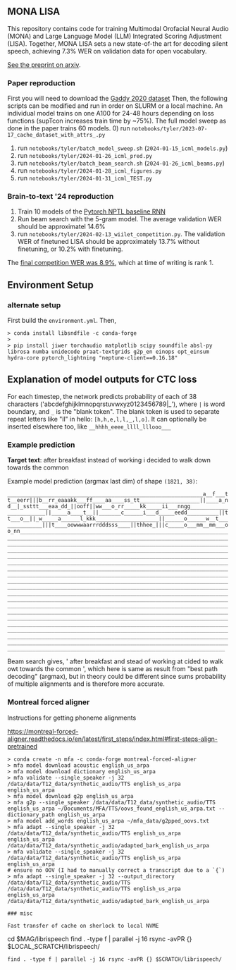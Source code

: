 ## MONA LISA

This repository contains code for training Multimodal Orofacial Neural Audio (MONA) and Large Language
Model (LLM) Integrated Scoring Adjustment
(LISA). Together, MONA LISA sets a new state-of-the art for decoding silent speech, achieving 7.3% WER on validation data for open vocabulary.

[See the preprint on arxiv](https://arxiv.org/abs/2403.05583).

### Paper reproduction
First you will need to download the [Gaddy 2020 dataset](https://doi.org/10.5281/zenodo.4064408) Then, the following scripts can be modified and run in order on SLURM or a local machine. An individual model trains on one A100 for 24-48 hours depending on loss functions (supTcon increases train time by ~75%). The full model sweep as done in the paper trains 60 models.
0) run `notebooks/tyler/2023-07-17_cache_dataset_with_attrs_.py`
1) run `notebooks/tyler/batch_model_sweep.sh` (`2024-01-15_icml_models.py`)
2) run `notebooks/tyler/2024-01-26_icml_pred.py`
3) run `notebooks/tyler/batch_beam_search.sh` (`2024-01-26_icml_beams.py`)
4) run `notebooks/tyler/2024-01-28_icml_figures.py`
5) run `notebooks/tyler/2024-01-31_icml_TEST.py`

### Brain-to-text '24 reproduction
1) Train 10 models of the [Pytorch NPTL baseline RNN](https://github.com/cffan/neural_seq_decoder)
2) Run beam search with the 5-gram model. The average validation WER should be approximatel 14.6%
3) run `notebooks/tyler/2024-02-13_wiilet_competition.py`. The validation WER of finetuned LISA should be approximately 13.7% without finetuning, or 10.2% with finetuning.

The [final competition WER was 8.9%](https://eval.ai/web/challenges/challenge-page/2099/leaderboard/4944), which at time of writing is rank 1.

## Environment Setup

### alternate setup
First build the `environment.yml`. Then, 
```
> conda install libsndfile -c conda-forge
> 
> pip install jiwer torchaudio matplotlib scipy soundfile absl-py librosa numba unidecode praat-textgrids g2p_en einops opt_einsum hydra-core pytorch_lightning "neptune-client==0.16.18"
```


## Explanation of model outputs for CTC loss
For each timestep, the network predicts probability of each of 38 characters ('abcdefghijklmnopqrstuvwxyz0123456789|_'), where `|` is word boundary, and `_` is the "blank token". The blank token is used to separate repeat letters like "ll" in hello: `[h,h,e,l,l,_,l,o]`. It can optionally be inserted elsewhere too, like `__hhhh_eeee_llll_lllooo___`

### Example prediction


**Target text**: after breakfast instead of working i decided to walk down towards the common

Example model prediction (argmax last dim) of shape `(1821, 38)`:

`______________________________________________________________a__f___tt__eerr|||b__rr_eaaakk___ff____aa____ss_tt___________________||____a_nd__|_ssttt___eaa_dd_||ooff||ww___o_rr_____kk_____ii___nngg________________________||_____a____t__||_______c______i___d_____eedd__________||tt___o__||_w_____a______l_kkk____________________||______o______w__t______________|||t____oowwwaarrrdddsss____||thhee_|||c_____o___mm__mm___oo_nn___________________________________________________________________________________________________________________________________________________________________________________________________________________________________________________________________________________________________________________________________________________________________________________________________________________________________________________________________________________________________________________________________________________________________________________________________________________________________________________________________________________________________________________________________________________________________________________________________________________________________________________________________________________________________________________________________________________________________________________________________________________________________________________________________________________________________________________________________________________________________________________________________________________________________________________________________________________________________________________________________________________________________________________________________________________________________________________`

Beam search gives, ' after breakfast and stead of working at cided to walk owt towards the common ', which here is same as result from "best path decoding" (argmax), but in theory could be different since sums probability of multiple alignments and is therefore more accurate.


### Montreal forced aligner
Instructions for getting phoneme alignments


https://montreal-forced-aligner.readthedocs.io/en/latest/first_steps/index.html#first-steps-align-pretrained

```
> conda create -n mfa -c conda-forge montreal-forced-aligner
> mfa model download acoustic english_us_arpa
> mfa model download dictionary english_us_arpa
> mfa validate --single_speaker -j 32 /data/data/T12_data/synthetic_audio/TTS english_us_arpa english_us_arpa
> mfa model download g2p english_us_arpa
> mfa g2p --single_speaker /data/data/T12_data/synthetic_audio/TTS english_us_arpa ~/Documents/MFA/TTS/oovs_found_english_us_arpa.txt --dictionary_path english_us_arpa
> mfa model add_words english_us_arpa ~/mfa_data/g2pped_oovs.txt
> mfa adapt --single_speaker -j 32 /data/data/T12_data/synthetic_audio/TTS english_us_arpa english_us_arpa /data/data/T12_data/synthetic_audio/adapted_bark_english_us_arpa
> mfa validate --single_speaker -j 32 /data/data/T12_data/synthetic_audio/TTS english_us_arpa english_us_arpa
# ensure no OOV (I had to manually correct a transcript due to a `{`)
> mfa adapt --single_speaker -j 32 --output_directory /data/data/T12_data/synthetic_audio/TTS /data/data/T12_data/synthetic_audio/TTS english_us_arpa english_us_arpa /data/data/T12_data/synthetic_audio/adapted_bark_english_us_arpa

### misc

Fast transfer of cache on sherlock to local NVME
```
cd $MAG/librispeech
find . -type f | parallel -j 16 rsync -avPR {} $LOCAL_SCRATCH/librispeech/
```
find . -type f | parallel -j 16 rsync -avPR {} $SCRATCH/librispeech/

